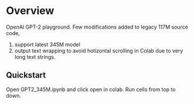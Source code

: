 # Overview
OpenAI GPT-2 playground. Few modifications added to legacy 117M source code, 
1. support latest 345M model
2. output text wrapping to avoid hotizontal scrolling in Colab due to very long text strings.

## Quickstart
Open GPT2_345M.ipynb and click open in colab. Run cells from top to down.
